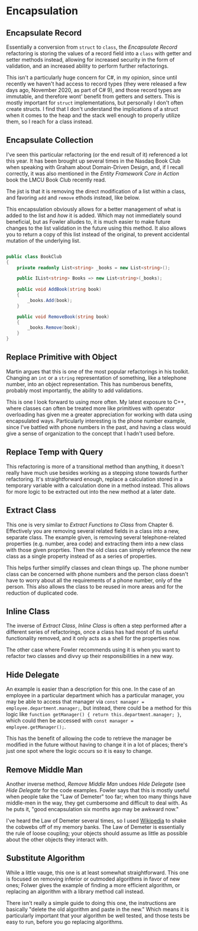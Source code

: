 # Encapsulation

## Encapsulate Record

Essentially a conversion from `struct` to `class`, the _Encapsulate Record_ refactoring is storing the values of a record field into a `class` with getter and setter methods instead, allowing for increased security in the form of validation, and an increased ability to perform further refactorings.

This isn't a particularly huge concern for C#, in my opinion, since until recently we haven't had access to record types (they were released a few days ago, November 2020, as part of C# 9), and those record types are immutable, and therefore wont' benefit from getters and setters. This is mostly important for `struct` implementations, but personally I don't often create structs. I find that I don't understand the implications of a struct when it comes to the heap and the stack well enough to properly utilize them, so I reach for a class instead.

## Encapsulate Collection

I've seen this particular refactoring (or the end result of it) referenced a lot this year. It has been brought up several times in the Nasdaq Book Club when speaking with Graham about Domain-Driven Design, and, if I recall correctly, it was also mentioned in the _Entity Framework Core in Action_ book the LMCU Book Club recently read.

The jist is that it is removing the direct modification of a list within a class, and favoring `add` and `remove` ethods instead, like below.

This encapsulation obviously allows for a better management of what is added to the list and _how_ it is added. Which may not immediately sound beneficial, but as Fowler alludes to, it is much easier to make future changes to the list validation in the future using this method. It also allows you to return a copy of this list instead of the original, to prevent accidental mutation of the underlying list.

```c#

public class BookClub
{
	private readonly List<string> _books = new List<string>();

	public IList<string> Books => new List<string>(_books);
	
	public void AddBook(string book)
	{
		_books.Add(book);
	}

	public void RemoveBook(string book)
	{
		_books.Remove(book);
	}
}
```

## Replace Primitive with Object

Martin argues that this is one of the most popular refactorings in his toolkit. Changing an `int` or a `string` representation of something, like a telephone number, into an object representation. This has numberous benefits, probably most importantly, the ability to add validations.

This is one I look forward to using more often. My latest exposure to C++, where classes can often be treated more like primitives with operator overloading has given me a greater appreciation for working with data using encapsulated ways. Particularly interesting is the phone number example, since I've battled with phone numbers in the past, and having a class would give a sense of organization to the concept that I hadn't used before.

## Replace Temp with Query

This refactoring is more of a transitional method than anything, it doesn't really have much use besides working as a stepping stone towards further refactoring. It's straightforward enough, replace a calculation stored in a temporary variable with a calculation done in a method instead. This allows for more logic to be extracted out into the new method at a later date.

## Extract Class

This one is very similar to _Extract Functions to Class_ from Chapter 6. Effectively you are removing several related fields in a class into a new, separate class. The example given, is removing several telephone-related properties (e.g. number, area code) and extracting them into a new class with those given proprties. Then the old class can simply reference the new class as a single property instead of as a series of properties.

This helps further simplify classes and clean things up. The phone number class can be concerned with phone numbers and the person class doesn't have to worry about all the requirements of a phone number, only of the person. This also allows the class to be reused in more areas and for the reduction of duplicated code.

## Inline Class

The inverse of _Extract Class_, _Inline Class_ is often a step performed after a different series of refactorings, once a class has had most of its useful functionality removed, and it only acts as a shell for the properties now.

The other case where Fowler recommends using it is when you want to refactor two classes and divvy up their responsibilities in a new way.

## Hide Delegate

An example is easier than a description for this one. In the case of an employee in a particular department which has a particular manager, you may be able to access that manager via `const manager = employee.department.manager;`, but instead, there could be a method for this logic like `function getManager() { return this.department.manager; }`, which could then be accessed with `const manager = employee.getManager();`.

This has the benefit of allowing the code to retrieve the manager be modified in the future without having to change it in a lot of places; there's just one spot where the logic occurs so it is easy to change.

## Remove Middle Man

Another inverse method, _Remove Middle Man_ undoes _Hide Delegate_ (see _Hide Delegate_ for the code examples. Fowler says that this is mostly useful when people take the "Law of Demeter" too far; when too many things have middle-men in the way, they get cumbersome and difficult to deal with. As he puts it, "good encapsulation six months ago may be awkward now."

I've heard the Law of Demeter several times, so I used [Wikipedia](https://en.wikipedia.org/wiki/Law_of_Demeter) to shake the cobwebs off of my memory banks. The Law of Demeter is essentially the rule of loose coupling; your objects should assume as little as possible about the other objects they interact with.

## Substitute Algorithm

While a little vauge, this one is at least somewhat straightforward. This one is focused on removing inferior or outmoded algorithms in favor of new ones; Folwer gives the example of finding a more efficient algorithm, or replacing an algorithm with a library method call instead.

There isn't really a simple guide to doing this one, the instructions are basically "delete the old algorithm and paste in the new." Which means it is particularly important that your algorithm be well tested, and those tests be easy to run, before you go replacing algorithms.

